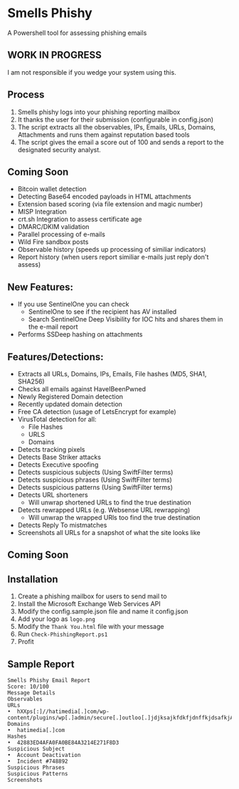# Smells Phishy
A Powershell tool for assessing phishing emails

## WORK IN PROGRESS
I am not responsible if you wedge your system using this.

## Process

1. Smells phishy logs into your phishing reporting mailbox
2. It thanks the user for their submission (configurable in config.json)
3. The script extracts all the observables, IPs, Emails, URLs, Domains, Attachments and runs them against reputation based tools
4. The script gives the email a score out of 100 and sends a report to the designated security analyst.

## Coming Soon

- Bitcoin wallet detection
- Detecting Base64 encoded payloads in HTML attachments
- Extension based scoring (via file extension and magic number)
- MISP Integration
- crt.sh Integration to assess certificate age
- DMARC/DKIM validation
- Parallel processing of e-mails
- Wild Fire sandbox posts
- Observable history (speeds up processing of similiar indicators)
- Report history (when users report similiar e-mails just reply don't assess)

## New Features:

- If you use SentinelOne you can check 
    - SentinelOne to see if the recipient has AV installed
    - Search SentinelOne Deep Visibility for IOC hits and shares them in the e-mail report
- Performs SSDeep hashing on attachments

## Features/Detections:

-	Extracts all URLs, Domains, IPs, Emails, File hashes (MD5, SHA1, SHA256)
-	Checks all emails against HaveIBeenPwned
-	Newly Registered Domain detection
-	Recently updated domain detection
-	Free CA detection (usage of LetsEncrypt for example)
-	VirusTotal detection for all:
    - File Hashes
    - URLS
    - Domains
-	Detects tracking pixels
-	Detects Base Striker attacks
-	Detects Executive spoofing
-	Detects suspicious subjects (Using SwiftFilter terms)
-	Detects suspicious phrases (Using SwiftFilter terms)
-	Detects suspicious patterns (Using SwiftFilter terms)
-	Detects URL shorteners
    - Will unwrap shortened URLs to find the true destination
-	Detects rewrapped URLs (e.g. Websense URL rewrapping)
    - Will unwrap the wrapped URls too find the true destination
-	Detects Reply To mistmatches
-	Screenshots all URLs for a snapshot of what the site looks like

## Coming Soon




## Installation

1. Create a phishing mailbox for users to send mail to
2. Install the Microsoft Exchange Web Services API
3. Modify the config.sample.json file and name it config.json
4. Add your logo as `logo.png`
5. Modify the `Thank You.html` file with your message
6. Run `Check-PhishingReport.ps1`
7. Profit

## Sample Report

```
Smells Phishy Email Report
Score: 10/100
Message Details
Observables
URLs
•  hXXps[:]//hatimedia[.]com/wp-content/plugins/wp[.]admin/secure[.]outloo[.]jdjksajkfdkfjdnffkjdsafkjAKKFDKFJDKFJKDF/ac90c11a260d0bbcf2c15b3e64198dd9/
Domains
•  hatimedia[.]com
Hashes
•  42883ED4AFA0FA0BE84A3214E271F8D3
Suspicious Subject
•  Account Deactivation
•  Incident #748892
Suspicious Phrases
Suspicious Patterns
Screenshots
 
 
```
